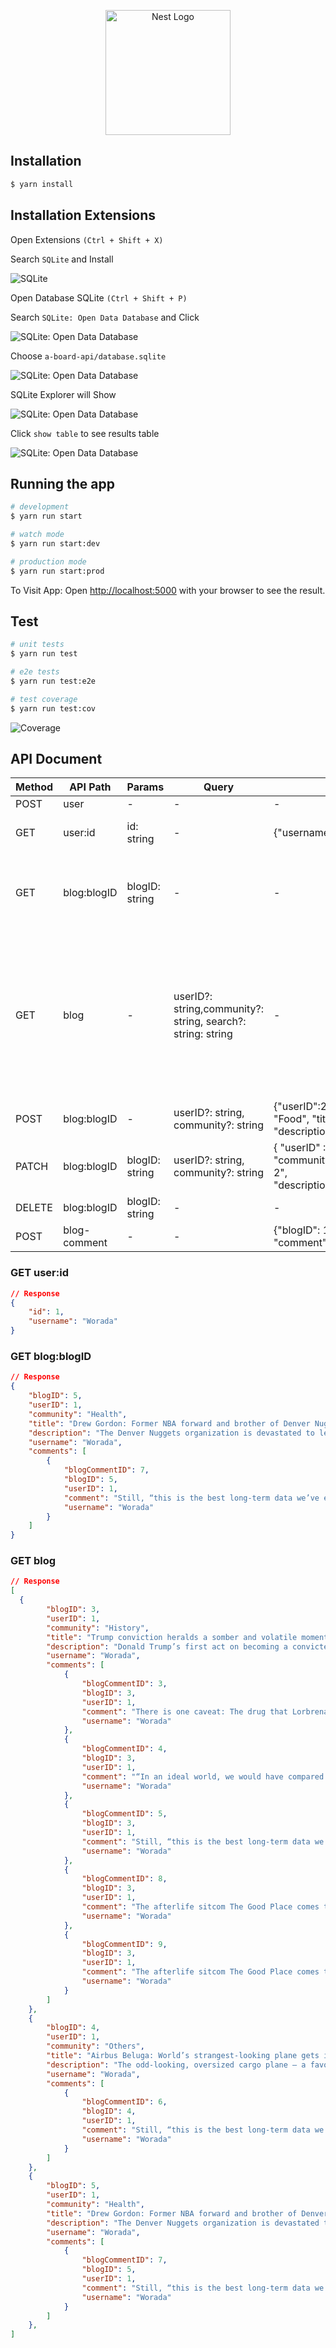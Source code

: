 <p align="center">
  <a href="http://nestjs.com/" target="blank"><img src="https://nestjs.com/img/logo-small.svg" width="200" alt="Nest Logo" /></a>
</p>

## Installation

```bash
$ yarn install

```

## Installation Extensions

Open Extensions ``(Ctrl + Shift + X)``

Search ``SQLite`` and Install

![SQLite](asset/SQLite.png)

Open Database SQLite ``(Ctrl + Shift + P)``

Search ``SQLite: Open Data Database`` and Click

![SQLite: Open Data Database](asset/open-db.png)

Choose ``a-board-api/database.sqlite``

![SQLite: Open Data Database](asset/choose-db.png)

SQLite Explorer will Show

![SQLite: Open Data Database](asset/explorer.png)

Click ``show table`` to see results table

![SQLite: Open Data Database](asset/results-table.png)

## Running the app

```bash
# development
$ yarn run start

# watch mode
$ yarn run start:dev

# production mode
$ yarn run start:prod
```

To Visit App:
Open [http://localhost:5000](http://localhost:5000) with your browser to see the result.

## Test

```bash
# unit tests
$ yarn run test

# e2e tests
$ yarn run test:e2e

# test coverage
$ yarn run test:cov
```
![Coverage](asset/coverage.png)

## API Document

Method |API Path | Params | Query | Body | Response
----- | ----- | ----- | ----- | ----- | ----- |
POST | user | - | - | - | status 201 |
GET | user:id | id: string | - |{"username": "Sam"}| {"id": 1, "username": "Worada"} |
GET | blog:blogID | blogID: string  | - | - | { "blogID": 1, "userID": "", "community": "", "title": "","description": ""} <br>See more below. |
GET | blog | - | userID?: string,community?: string, search?: string: string | - | { "blogID": 3, "userID": 1, "community": "","title": "","description": "","username": "","comments": [{"blogCommentID": 3,"blogID": 3,"userID": 1,"comment": "","username": ""}]} <br>See more below. |
POST | blog:blogID | - | userID?: string, community?: string |{"userID":2,"community": "Food", "title":"History 3", "description": ""} | status 201 |
PATCH | blog:blogID | blogID: string | userID?: string, community?: string |{ "userID" :1, "community": "community","title":"title 2", "description":"description"} | status 200 |
DELETE | blog:blogID | blogID: string| - | - | status 200 |
POST | blog-comment | - | - |{"blogID": 1,"userID": 1, "comment": ""} | status 201 |


### GET user:id
```json
// Response
{
    "id": 1,
    "username": "Worada"
}
```

### GET blog:blogID
```json
// Response
{
    "blogID": 5,
    "userID": 1,
    "community": "Health",
    "title": "Drew Gordon: Former NBA forward and brother of Denver Nuggets star dies at age 33",
    "description": "The Denver Nuggets organization is devastated to learn about the tragic passing of Drew Gordon,” the team posted on X, formerly known as Twitter. “Drew was far too young to leave this world, but his legacy will forever live on through his three beautiful children and all of his loved ones,” the statement added.",
    "username": "Worada",
    "comments": [
        {
            "blogCommentID": 7,
            "blogID": 5,
            "userID": 1,
            "comment": "Still, “this is the best long-term data we’ve ever seen for” this class of drugs, she said. “This is just the most impressive progression-free survival we’ve ever seen in this population.”",
            "username": "Worada"
        }
    ]
}
```

### GET blog
```json
// Response
[
  {
        "blogID": 3,
        "userID": 1,
        "community": "History",
        "title": "Trump conviction heralds a somber and volatile moment in American history",
        "description": "Donald Trump’s first act on becoming a convicted criminal was to launch a raging new attack on the rule of law, laying bare the gravity of the choice awaiting America’s voters.\n\n",
        "username": "Worada",
        "comments": [
            {
                "blogCommentID": 3,
                "blogID": 3,
                "userID": 1,
                "comment": "There is one caveat: The drug that Lorbrena was compared to, crizotinib, is no longer used in the U.S., said Dr. Julie Gralow, the chief medical officer and executive vice president at the American Society of Clinical Oncology.",
                "username": "Worada"
            },
            {
                "blogCommentID": 4,
                "blogID": 3,
                "userID": 1,
                "comment": "“In an ideal world, we would have compared lorlatinib to one of those, but the study was started before those were approved,” Gralow said. ",
                "username": "Worada"
            },
            {
                "blogCommentID": 5,
                "blogID": 3,
                "userID": 1,
                "comment": "Still, “this is the best long-term data we’ve ever seen for” this class of drugs, she said. “This is just the most impressive progression-free survival we’ve ever seen in this population.”",
                "username": "Worada"
            },
            {
                "blogCommentID": 8,
                "blogID": 3,
                "userID": 1,
                "comment": "The afterlife sitcom The Good Place comes to its culmination, the show’s two protagonists, Eleanor and Chidi, contemplate their future. Having lived thousands upon thousands of lifetimes together, and having experienced virtually everything this life has to offer, they are weary. It is time for it all to end. The show’s solution to this perpetual happiness-cum-weariness is extinction. When you have had enough, when you are utterly sated by love and joy and pleasure, you can walk through a passage to nothingness. And Chidi has had enough.",
                "username": "Worada"
            },
            {
                "blogCommentID": 9,
                "blogID": 3,
                "userID": 1,
                "comment": "The afterlife sitcom The Good Place comes to its culmination, the show’s two protagonists, Eleanor and Chidi, contemplate their future. Having lived thousands upon thousands of lifetimes together, and having experienced virtually everything this life has to offer, they are weary. It is time for it all to end. The show’s solution to this perpetual happiness-cum-weariness is extinction. When you have had enough, when you are utterly sated by love and joy and pleasure, you can walk through a passage to nothingness. And Chidi has had enough.",
                "username": "Worada"
            }
        ]
    },
    {
        "blogID": 4,
        "userID": 1,
        "community": "Others",
        "title": "Airbus Beluga: World’s strangest-looking plane gets its own airline",
        "description": "The odd-looking, oversized cargo plane — a favorite among planespotters around the world — has been in service for close to two decades. It mainly transports aircraft parts between Airbus’ manufacturing facilities spread throughout Europe.",
        "username": "Worada",
        "comments": [
            {
                "blogCommentID": 6,
                "blogID": 4,
                "userID": 1,
                "comment": "Still, “this is the best long-term data we’ve ever seen for” this class of drugs, she said. “This is just the most impressive progression-free survival we’ve ever seen in this population.”",
                "username": "Worada"
            }
        ]
    },
    {
        "blogID": 5,
        "userID": 1,
        "community": "Health",
        "title": "Drew Gordon: Former NBA forward and brother of Denver Nuggets star dies at age 33",
        "description": "The Denver Nuggets organization is devastated to learn about the tragic passing of Drew Gordon,” the team posted on X, formerly known as Twitter. “Drew was far too young to leave this world, but his legacy will forever live on through his three beautiful children and all of his loved ones,” the statement added.",
        "username": "Worada",
        "comments": [
            {
                "blogCommentID": 7,
                "blogID": 5,
                "userID": 1,
                "comment": "Still, “this is the best long-term data we’ve ever seen for” this class of drugs, she said. “This is just the most impressive progression-free survival we’ve ever seen in this population.”",
                "username": "Worada"
            }
        ]
    },
]
```
